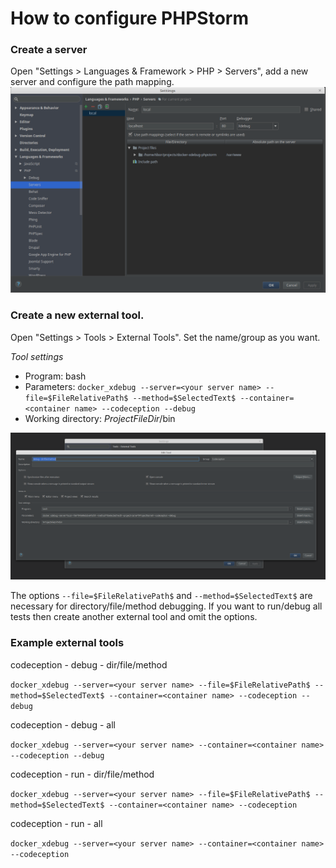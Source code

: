 # How to configure PHPStorm

### Create a server
Open "Settings > Languages & Framework > PHP > Servers", add a new server and configure the path mapping.
![PHPStorm Servers](php-servers.png)

### Create a new external tool.
Open "Settings > Tools > External Tools".
Set the name/group as you want.

_Tool settings_
- Program: bash
- Parameters: `docker_xdebug --server=<your server name> --file=$FileRelativePath$ --method=$SelectedText$ --container=<container name> --codeception --debug`
- Working directory: $ProjectFileDir$/bin

![external tool](external-tool.png)

The options `--file=$FileRelativePath$` and `--method=$SelectedText$` are necessary for directory/file/method debugging.
If you want to run/debug all tests then create another external tool and omit the options.

### Example external tools
codeception - debug - dir/file/method

`docker_xdebug --server=<your server name> --file=$FileRelativePath$ --method=$SelectedText$ --container=<container name> --codeception --debug`

codeception - debug - all

`docker_xdebug --server=<your server name> --container=<container name> --codeception --debug`

codeception - run - dir/file/method

`docker_xdebug --server=<your server name> --file=$FileRelativePath$ --method=$SelectedText$ --container=<container name> --codeception`

codeception - run - all

`docker_xdebug --server=<your server name> --container=<container name> --codeception`
